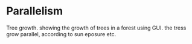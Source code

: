 # Parallelism

Tree growth. showing the growth of trees in a forest using GUI. the tress grow parallel, according to sun eposure etc.
